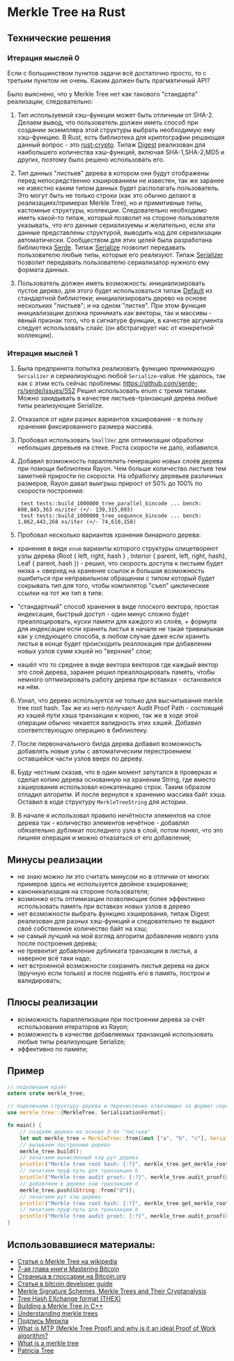 # Merkle Tree на Rust

## Технические решения

### Итерация мыслей 0

Если с большинством пунктов задачи всё достаточно просто, то с третьим пунктом не очень.
Каким должен быть прагматичный API?

Было выяснено, что у Merkle Tree нет как такового "стандарта" реализации, следовательно:

1) Тип используемой хэш-функции может быть отличным от SHA-2. Делаем вывод, что пользователь должен 
    иметь способ при создании экземпляра этой структуры выбрать необходимую ему хэш-функцию. В Rust, есть библиотека 
    для криптографии решающая данный вопрос - это [rust-crypto](https://github.com/DaGenix/rust-crypto/). 
    Типаж [Digest](https://docs.rs/rust-crypto/0.2.36/crypto/digest/trait.Digest.html) реализован для наибольшего 
    количества хэш-функций, включая SHA-1,SHA-2,MD5 и других, поэтому было решено использовать его.
    
2) Тип данных "листьев" дерева в котором они будут отображены перед непосредственно хэшированием не известен, 
    так же заранее не известно каким типом данных будет располагать пользователь. Это могут быть не только строки 
    (как это обычно делают в реализациях/примерах Merkle Tree), но и примитивные типы, кастомные структуры, коллекции. 
    Следовательно необходимо иметь какой-то типаж, который позволит на стороне пользователя указывать, что его данные 
    сериализуемы и желательно, если эти данные представлены структурой, выводить код для сериализации автоматически.
    Сообществом для этих целей была разработана библиотека [Serde](https://serde.rs/). Типаж [Serialize](https://docs.serde.rs/serde/trait.Serialize.html) 
    позволит передавать пользователю любые типы, которые его реализуют. Типаж [Serializer](https://docs.rs/serde/1.0.8/serde/ser/trait.Serializer.html) 
    позволит передавать пользователю сериализатор нужного ему формата данных.
    
3) Пользователь должен иметь возможность: инициализировать пустое дерево, для этого будет использоваться типаж 
    [Default](https://doc.rust-lang.org/std/default/trait.Default.html) из стандартной библиотеки; 
    инициализировать дерево на основе нескольких "листьев"; и на одном "листке".
    При этом функция инициализации должна принимать как векторы, так и массивы - явный признак того, что в сигнатуре 
    функции, в качестве аргумента следует использовать слайс (он абстрагирует нас от конкретной коллекции).
    
### Итерация мыслей 1

1) Была предпринята попытка реализовать функцию принимающую `Serializer` и сериализующую любой `Serialize`-value.
Не удалось, так как с этим есть сейчас проблемы: https://github.com/serde-rs/serde/issues/552
Решил использовать enum с тремя типами. Можно закидывать в качестве листьев-транзакций дерева любые типы реализующие Serialize.

2) Отказался от идеи разных вариантов хэширования - в пользу хранения фиксированного размера массива.

3) Пробовал использовать `SmallVec` для оптимизации обработки небольших деревьев на стеке. Роста скорости не дало, избавился.

4) Добавил возможность параллелить генерацию новых слоёв дерева при помощи библиотеки Rayon. Чем больше количество 
   листъев тем заметней прирости по скорости. На обработку деревьев различных размеров, Rayon 
   давал выигрыш прирост от 50% до 100% по скорости построения:
   ```
    test tests::build_1000000_tree_parallel_bincode ... bench: 608,845,363 ns/iter (+/- 139,315,093)
    test tests::build_1000000_tree_sequence_bincode ... bench: 1,062,443,268 ns/iter (+/- 74,610,158)
   ```
   
5) Пробовал несколько вариантов хранения бинарного дерева:

- хранение в виде `enum` варианты которого структуры олицетворяют узлы дерева (Root { left, right, hash } , 
Interior { parent, left, right, hash}, Leaf { parent, hash }) - решил, что скорость доступа к листьям будет низка + 
оверхед на хранение ссылок и большая возможность ошибиться при неправильном обращении с типом который будет сокрывать тип 
для того, чтобы компилятор "съел" циклические ссылки на тот же тип в типе.

- "стандартный" способ хранения в виде плоского вектора, простая индексация, быстрый доступ - один минус сложно будет преаллоцировать,
куски памяти для каждого из слоёв, + формула для индексации если хранить листья в начале не такая тривиальная как у следующего способа, 
в любом случае даже если хранить листья в конце будет происходить реаллокация при добавлении новых узлов сумм хэшей но "верхние" слои;

- нашёл что то среднее в виде вектора векторов где каждый вектор это слой дерева, заранее решил преаллоцировать память, 
чтобы немного оптмизировать работу дерева при вставках - остановился на нём.

6) Узнал, что дерево используется не только для высчитывания merkle tree root hash. Так же из него получают Audit Proof Path - 
состоящий из хэшей пути хэша транзакции к корню, так же в ходе этой операции обычно чекается валидность этих хэшей. Добавил 
соответствующую операцию в библиотеку.

7) После первоначального билда дерева добавил возможность добавлять новые узлы с автоматическим перестроением оставшейся 
части узлов вверх по дереву.

8) Буду честным сказав, что в один момент запутался в проверках и сделал копию дерева основанную на хранении String, 
где вместо хэширования использовал конкатенацию строк. Таким образом отладил алгоритм. И после вернулся к хранению массива байт хэша.
Оставил в коде структуру `MerkleTreeString` для истории.

9) В начале я использовал правило нечётности элементов на слое дерева так - количество элементов нечётное - добавлял обязательно дубликат последнего узла в слой,
потом понял, что это лишняя операция и можно отказаться от его добавления;

## Минусы реализации
- не знаю можно ли это считать минусом но в отличии от многих примеров здесь не используется двойное хэширование;
- каноникализация на стороне пользователя;
- возмонжо есть оптимизации позволяющие более эффективно использовать память при вставках новых узлов в дерево
- нет возможности выбрать функцию хэширования, типаж Digest реализован для разных хэш-функций и следовательно те выдают
своё собственное количество байт на хэш;
- не самый лучший на мой взгляд алгоритм добавления нового узла после построения дерева;
- не превентит добавление дубликата транзакции в листья, а наверное всё таки надо;
- нет встроенной возможности сохранить листья дерева на диск (вручную если только) и после поднять его в память, 
построи и валидировать;

## Плюсы реализации
- возможность параллелизации при построении дерева за счёт использования итераторов из Rayon;
- возможность в качестве добавляемых транзакций использовать любые типы реализующие Serialize;
- эффективно по памяти;

## Пример

```rust
// подключаем крэйт
extern crate merkle_tree;

// подключаем структуру дерева и перечисление отвечающее за формат сериализации
use merkle_tree::{MerkleTree, SerializationFormat};

fn main() {
    // создаём дерево на основе 3-ёх "листьев"
    let mut merkle_tree = MerkleTree::from(&mut ["a", "b", "c"], SerializationFormat::Json);
    // вызываем построение дерева    
    merkle_tree.build();
    // печатаем вычисленный хэш рут дерева
    println!("Merkle tree root hash: {:?}", merkle_tree.get_merkle_root());
    // печатаем пруф-путь для транзакции b
    println!("Merkle tree audit proot: {:?}", merkle_tree.audit_proof(&[172, 141, 131, 66, 187, 178, 54, 45, 19, 240, 165, 89, 163, 98, 27, 180, 7, 1, 19, 104, 137, 81, 100, 182, 40, 165, 79, 127, 195, 63, 196, 60]).unwrap());
    // добавляем в дерево хэш транзакции d
    merkle_tree.push(&String::from("d"));
    // печатаем рут хэш дерева
    println!("Merkle tree root hash: {:?}", merkle_tree.get_merkle_root());
    // печатаем пруф-путь для транзакции b
    println!("Merkle tree audit proot: {:?}", merkle_tree.audit_proof(&[172, 141, 131, 66, 187, 178, 54, 45, 19, 240, 165, 89, 163, 98, 27, 180, 7, 1, 19, 104, 137, 81, 100, 182, 40, 165, 79, 127, 195, 63, 196, 60]).unwrap());
}
```

## Использовавшиеся материалы:
- [Статья о Merkle Tree на wikipedia](https://en.wikipedia.org/wiki/Merkle_tree)
- [7-ая глава книги Mastering Bitcoin](http://chimera.labs.oreilly.com/books/1234000001802/ch07.html#merkle_trees)
- [Страница в глоссарии на Bitcoin.org](https://bitcoin.org/en/glossary/merkle-tree)
- [Статья в bitcoin developer guide](https://bitcoin.org/en/developer-guide#transaction-data)
- [Merkle Signature Schemes, Merkle Trees and Their Cryptanalysis](https://www.emsec.rub.de/media/crypto/attachments/files/2011/04/becker_1.pdf)
- [Tree Hash EXchange format (THEX)](http://adc.sourceforge.net/draft-jchapweske-thex-02.html#anchor2)
- [Building a Merkle Tree in C++](https://codetrips.com/2016/06/19/implementing-a-merkle-tree-in-c/)
- [Understanding merkle trees](https://www.codeproject.com/Articles/1176140/Understanding-Merkle-Trees-Why-use-them-who-uses-t)
- [Подпись Меркла](https://ru.wikipedia.org/wiki/%D0%9F%D0%BE%D0%B4%D0%BF%D0%B8%D1%81%D1%8C_%D0%9C%D0%B5%D1%80%D0%BA%D0%BB%D0%B0)
- [What is MTP (Merkle Tree Proof) and why is it an ideal Proof of Work algorithm?](https://github.com/zcoinofficial/zcoin/wiki/What-is-MTP-(Merkle-Tree-Proof)-and-why-is-it-an-ideal-Proof-of-Work-algorithm%3F)
- [What is a merkle tree](https://www.weusecoins.com/what-is-a-merkle-tree/)
- [Patricia Tree](https://github.com/ethereum/wiki/wiki/Patricia-Tree)
